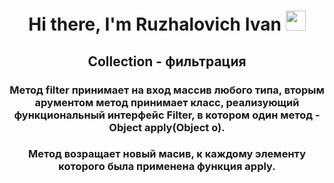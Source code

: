 <h1 align="center">Hi there, I'm <a>Ruzhalovich Ivan</a> 
<img src="https://github.com/blackcater/blackcater/raw/main/images/Hi.gif" height="32"/></h1>

<h2 align="center">Collection - фильтрация</h2>
<h3 align="center">Метод filter принимает на вход массив любого типа, вторым арументом метод принимает класс, реализующий функциональный интерфейс Filter, в котором один метод - Object apply(Object o).</h3>
<h3 align="center">Метод возращает новый масив, к каждому элементу которого была применена функция apply.</h3>
